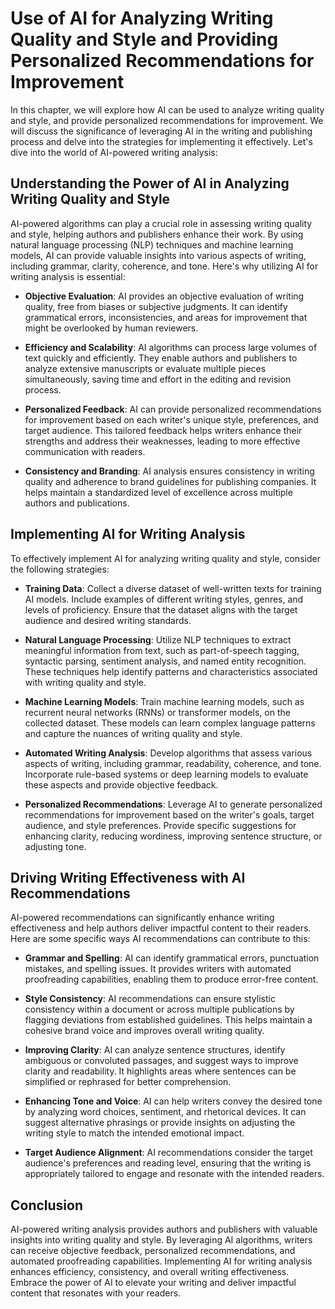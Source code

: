 Use of AI for Analyzing Writing Quality and Style and Providing Personalized Recommendations for Improvement
=====================================================================================================================

In this chapter, we will explore how AI can be used to analyze writing quality and style, and provide personalized recommendations for improvement. We will discuss the significance of leveraging AI in the writing and publishing process and delve into the strategies for implementing it effectively. Let's dive into the world of AI-powered writing analysis:

**Understanding the Power of AI in Analyzing Writing Quality and Style**
------------------------------------------------------------------------

AI-powered algorithms can play a crucial role in assessing writing quality and style, helping authors and publishers enhance their work. By using natural language processing (NLP) techniques and machine learning models, AI can provide valuable insights into various aspects of writing, including grammar, clarity, coherence, and tone. Here's why utilizing AI for writing analysis is essential:

* **Objective Evaluation**: AI provides an objective evaluation of writing quality, free from biases or subjective judgments. It can identify grammatical errors, inconsistencies, and areas for improvement that might be overlooked by human reviewers.

* **Efficiency and Scalability**: AI algorithms can process large volumes of text quickly and efficiently. They enable authors and publishers to analyze extensive manuscripts or evaluate multiple pieces simultaneously, saving time and effort in the editing and revision process.

* **Personalized Feedback**: AI can provide personalized recommendations for improvement based on each writer's unique style, preferences, and target audience. This tailored feedback helps writers enhance their strengths and address their weaknesses, leading to more effective communication with readers.

* **Consistency and Branding**: AI analysis ensures consistency in writing quality and adherence to brand guidelines for publishing companies. It helps maintain a standardized level of excellence across multiple authors and publications.

**Implementing AI for Writing Analysis**
----------------------------------------

To effectively implement AI for analyzing writing quality and style, consider the following strategies:

* **Training Data**: Collect a diverse dataset of well-written texts for training AI models. Include examples of different writing styles, genres, and levels of proficiency. Ensure that the dataset aligns with the target audience and desired writing standards.

* **Natural Language Processing**: Utilize NLP techniques to extract meaningful information from text, such as part-of-speech tagging, syntactic parsing, sentiment analysis, and named entity recognition. These techniques help identify patterns and characteristics associated with writing quality and style.

* **Machine Learning Models**: Train machine learning models, such as recurrent neural networks (RNNs) or transformer models, on the collected dataset. These models can learn complex language patterns and capture the nuances of writing quality and style.

* **Automated Writing Analysis**: Develop algorithms that assess various aspects of writing, including grammar, readability, coherence, and tone. Incorporate rule-based systems or deep learning models to evaluate these aspects and provide objective feedback.

* **Personalized Recommendations**: Leverage AI to generate personalized recommendations for improvement based on the writer's goals, target audience, and style preferences. Provide specific suggestions for enhancing clarity, reducing wordiness, improving sentence structure, or adjusting tone.

**Driving Writing Effectiveness with AI Recommendations**
---------------------------------------------------------

AI-powered recommendations can significantly enhance writing effectiveness and help authors deliver impactful content to their readers. Here are some specific ways AI recommendations can contribute to this:

* **Grammar and Spelling**: AI can identify grammatical errors, punctuation mistakes, and spelling issues. It provides writers with automated proofreading capabilities, enabling them to produce error-free content.

* **Style Consistency**: AI recommendations can ensure stylistic consistency within a document or across multiple publications by flagging deviations from established guidelines. This helps maintain a cohesive brand voice and improves overall writing quality.

* **Improving Clarity**: AI can analyze sentence structures, identify ambiguous or convoluted passages, and suggest ways to improve clarity and readability. It highlights areas where sentences can be simplified or rephrased for better comprehension.

* **Enhancing Tone and Voice**: AI can help writers convey the desired tone by analyzing word choices, sentiment, and rhetorical devices. It can suggest alternative phrasings or provide insights on adjusting the writing style to match the intended emotional impact.

* **Target Audience Alignment**: AI recommendations consider the target audience's preferences and reading level, ensuring that the writing is appropriately tailored to engage and resonate with the intended readers.

**Conclusion**
--------------

AI-powered writing analysis provides authors and publishers with valuable insights into writing quality and style. By leveraging AI algorithms, writers can receive objective feedback, personalized recommendations, and automated proofreading capabilities. Implementing AI for writing analysis enhances efficiency, consistency, and overall writing effectiveness. Embrace the power of AI to elevate your writing and deliver impactful content that resonates with your readers.
